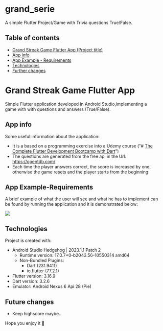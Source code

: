 # grand_serie

A simple Flutter Project/Game with Trivia questions True/False.

## Table of contents
* [Grand Streak Game Flutter App (Project title)](#grand-streak-game-flutter-app)
* [App info](#app-info)
* [App Example - Requirements](#app-example-requirements)
* [Technologies](#technologies)
* [Further changes](#future-changes)

# Grand Streak Game Flutter App
Simple Flutter application developed in Android Studio,implementing a game with with questions
and answers (True/False).

## App info
Some useful information about the application:
* It is a based on a programming exercise into a Udemy course ("# [The Complete Flutter Development Bootcamp with Dart](https://www.udemy.com/course/flutter-bootcamp-with-dart/)")
* The questions are generated from the free api in the Url: https://opentdb.com/
* Each time the player answers correct, the score is increased by one, otherwise the game resets
and the player starts from the beginning

## App Example-Requirements
A brief example of what the user will see and what he has to implement
can be found by running the application and it is demonstrated below:

![](/images/example.gif)


## Technologies
Project is created with:
* Android Studio Hedgehog | 2023.1.1 Patch 2
    * Runtime version: 17.0.7+0-b2043.56-10550314 amd64
    *  Non-Bundled Plugins:
        * Dart (231.9411)
        * io.flutter (77.2.1)
* Flutter version: 3.16.9
* Dart version: 3.2.6
* Emulator: Android Nexus 6 Api 28 (Pie)

## Future changes
* Keep highscore maybe...


Hope you enjoy it 🧡
